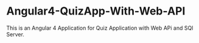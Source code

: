 # Angular4-QuizApp-With-Web-API
This is an Angular 4 Application for Quiz Application with Web APi and SQl Server.
